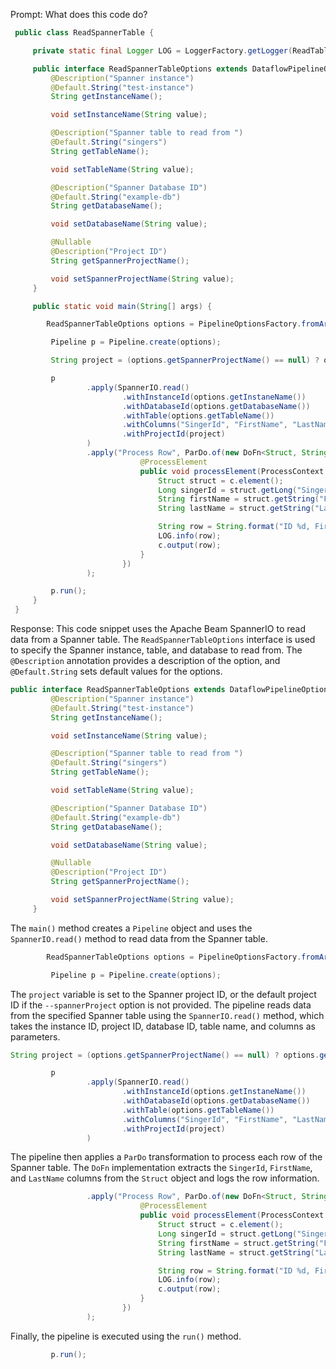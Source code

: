Prompt:
What does this code do?

```java
 public class ReadSpannerTable {

     private static final Logger LOG = LoggerFactory.getLogger(ReadTableSpanner.class);

     public interface ReadSpannerTableOptions extends DataflowPipelineOptions {
         @Description("Spanner instance")
         @Default.String("test-instance")
         String getInstanceName();

         void setInstanceName(String value);

         @Description("Spanner table to read from ")
         @Default.String("singers")
         String getTableName();

         void setTableName(String value);

         @Description("Spanner Database ID")
         @Default.String("example-db")
         String getDatabaseName();

         void setDatabaseName(String value);

         @Nullable
         @Description("Project ID")
         String getSpannerProjectName();

         void setSpannerProjectName(String value);
     }

     public static void main(String[] args) {

        ReadSpannerTableOptions options = PipelineOptionsFactory.fromArgs(args).withValidation().as(ReadSpannerTableOptions.class);

         Pipeline p = Pipeline.create(options);

         String project = (options.getSpannerProjectName() == null) ? options.getProject() : options.getSpannerProjectName();

         p
                 .apply(SpannerIO.read()
                         .withInstanceId(options.getInstaneName())
                         .withDatabaseId(options.getDatabaseName())
                         .withTable(options.getTableName())
                         .withColumns("SingerId", "FirstName", "LastName")
                         .withProjectId(project)
                 )
                 .apply("Process Row", ParDo.of(new DoFn<Struct, String>() {
                             @ProcessElement
                             public void processElement(ProcessContext c) {
                                 Struct struct = c.element();
                                 Long singerId = struct.getLong("SingerId");
                                 String firstName = struct.getString("FirstName");
                                 String lastName = struct.getString("LastName");

                                 String row = String.format("ID %d, First name %s, Last name %s", singerId, firstName, lastName);
                                 LOG.info(row);
                                 c.output(row);
                             }
                         })
                 );

         p.run();
     }
 }

```

Response:
This code snippet uses the Apache Beam SpannerIO to read data from a Spanner table. The `ReadSpannerTableOptions` interface is used to specify the Spanner instance, table, and database to read from. The `@Description` annotation provides a description of the option, and `@Default.String` sets default values for the options.

```java
public interface ReadSpannerTableOptions extends DataflowPipelineOptions {
         @Description("Spanner instance")
         @Default.String("test-instance")
         String getInstanceName();

         void setInstanceName(String value);

         @Description("Spanner table to read from ")
         @Default.String("singers")
         String getTableName();

         void setTableName(String value);

         @Description("Spanner Database ID")
         @Default.String("example-db")
         String getDatabaseName();

         void setDatabaseName(String value);

         @Nullable
         @Description("Project ID")
         String getSpannerProjectName();

         void setSpannerProjectName(String value);
     }
```
The `main()` method creates a `Pipeline` object and uses the `SpannerIO.read()` method to read data from the Spanner table.

```java
        ReadSpannerTableOptions options = PipelineOptionsFactory.fromArgs(args).withValidation().as(ReadSpannerTableOptions.class);

         Pipeline p = Pipeline.create(options);
```
The `project` variable is set to the Spanner project ID, or the default project ID if the `--spannerProject` option is not provided. The pipeline reads data from the specified Spanner table using the `SpannerIO.read()` method, which takes the instance ID, project ID, database ID, table name, and columns as parameters.

```java
String project = (options.getSpannerProjectName() == null) ? options.getProject() : options.getSpannerProjectName();

         p
                 .apply(SpannerIO.read()
                         .withInstanceId(options.getInstaneName())
                         .withDatabaseId(options.getDatabaseName())
                         .withTable(options.getTableName())
                         .withColumns("SingerId", "FirstName", "LastName")
                         .withProjectId(project)
                 )
```
The pipeline then applies a `ParDo` transformation to process each row of the Spanner table. The `DoFn` implementation extracts the `SingerId`, `FirstName`, and `LastName` columns from the `Struct` object and logs the row information.
```java
                 .apply("Process Row", ParDo.of(new DoFn<Struct, String>() {
                             @ProcessElement
                             public void processElement(ProcessContext c) {
                                 Struct struct = c.element();
                                 Long singerId = struct.getLong("SingerId");
                                 String firstName = struct.getString("FirstName");
                                 String lastName = struct.getString("LastName");

                                 String row = String.format("ID %d, First name %s, Last name %s", singerId, firstName, lastName);
                                 LOG.info(row);
                                 c.output(row);
                             }
                         })
                 );
```
Finally, the pipeline is executed using the `run()` method.
```java
         p.run();
```

